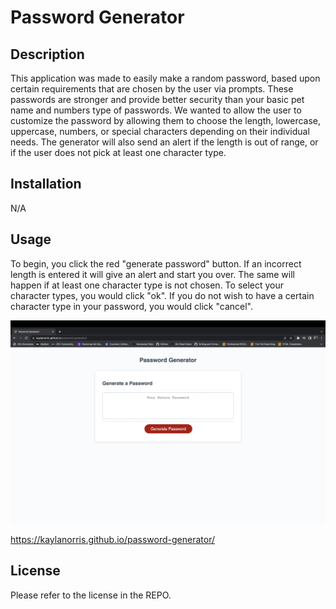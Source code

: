 # Password Generator

## Description
This application was made to easily make a random password, based upon certain requirements that are chosen by the user via prompts. These passwords are stronger and provide better security than your basic pet name and numbers type of passwords. We wanted to allow the user to customize the password by allowing them to choose the length, lowercase, uppercase, numbers, or special characters depending on their individual needs. The generator will also send an alert if the length is out of range, or if the user does not pick at least one character type.

## Installation

N/A

## Usage

To begin, you click the red "generate password" button. If an incorrect length is entered it will give an alert and start you over. The same will happen if at least one character type is not chosen. To select your character types, you would click "ok". If you do not wish to have a certain character type in your password, you would click "cancel".


![Screenshot 1](assets/images/password-generator-screenshot.png)


 https://kaylanorris.github.io/password-generator/

## License

Please refer to the license in the REPO.
